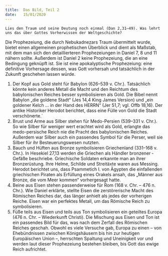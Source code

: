 ```yaml
---
title:  Das Bild, Teil 2
date:   15/01/2020
---
```


`Lies den Traum und seine Deutung noch einmal (Dan 2,31–49). Was lehrt uns das über Gottes Vorherwissen der Weltgeschichte?`

Die Prophezeiung, die durch Nebukadnezars Traum übermittelt wurde, bietet einen allgemeinen prophetischen Überblick und dient als Maßstab, mit dem man sich den detaillierteren Prophezeiungen in Daniel 7, 8 und 11 nähern sollte. Außerdem ist Daniel 2 keine Prophezeiung, die an eine Bedingung geknüpft ist. Sie ist eine apokalyptische Prophezeiung: eine definitive Vorhersage dessen, was Gott vorhersah und tatsächlich in der Zukunft geschehen lassen würde.

1. Der Kopf aus Gold steht für Babylon (626–539 v. Chr.). Tatsächlich könnte kein anderes Metall die Macht und den Reichtum des babylonischen Reiches besser symbolisieren als Gold. Die Bibel nennt Babylon „die goldene Stadt“ (Jes 14,4 King James Version) und „ein goldener Kelch … in der Hand des HERRN“ (Jer 51,7; vgl. Offb 18,16). Der antike Historiker Herodot berichtet, dass eine Fülle von Gold die Stadt verschönerte.`
2. Brust und Arme aus Silber stehen für Medo-Persien (539–331 v. Chr.). So wie Silber für weniger wert erachtet wird als Gold, erlangte das medo-persische Reich nie die Pracht des babylonischen Reiches. Außerdem war Silber auch ein passendes Symbol für die Perser, weil sie Silber für ihr Besteuerungswesen nutzten.
3. Bauch und Hüften aus Bronze symbolisieren Griechenland (331–168 v. Chr.). In Hesekiel 27,13 werden die Griechen als Händler bronzener ­Gefäße beschriebe. Griechische Soldaten erkannte man an ihrer Bronzerüstung. Ihre Helme, Schilde und Streitäxte waren aus Messing. Herodot berichtet uns, dass Psammetich I. von Ägypten die einfallenden griechischen Piraten als Erfüllung eines Orakels ansah, das „Männer aus Bronze, die vom Meer kommen“ vorhergesagt hatte.
4. Beine aus Eisen stehen passenderweise für Rom (168 v. Chr. – 476 n. Chr.). Wie Daniel erklärte, stellte Eisen die zerstörerische Macht des Römischen Reiches dar, das länger anhielt als jedes der vorherigen Reiche. Eisen war ein perfektes Metall, um das Römische Reich zu symbolisieren.
5. Füße teils aus Eisen und teils aus Ton symbolisieren ein geteiltes Europa (476 n. Chr. – Wiederkunft Christi). Die Mischung aus Eisen und Ton ist ein passendes Bild für das, was nach dem Zerfall des Römischen Reiches geschah. Obwohl es viele Versuche gab, Europa zu einen – von Ehebündnissen zwischen Königshäusern bis hin zur heutigen Europäischen Union –, herrschten Spaltung und Uneinigkeit vor und werden laut dieser Prophezeiung bestehen bleiben, bis Gott das ewige Reich aufrichtet.